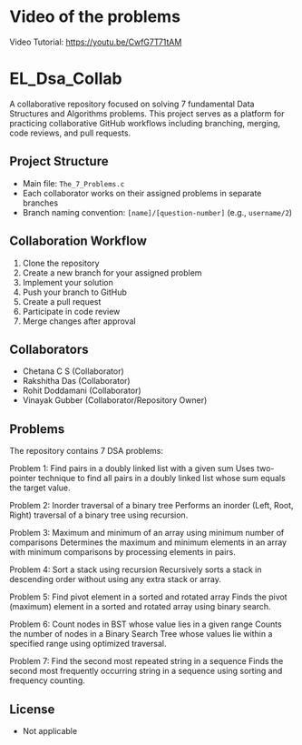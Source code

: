# Video of the problems

Video Tutorial: https://youtu.be/CwfG7T71tAM

# EL_Dsa_Collab

A collaborative repository focused on solving 7 fundamental Data Structures and Algorithms problems. This project serves as a platform for practicing collaborative GitHub workflows including branching, merging, code reviews, and pull requests.

## Project Structure

- Main file: `The_7_Problems.c`
- Each collaborator works on their assigned problems in separate branches
- Branch naming convention: `[name]/[question-number]` (e.g., `username/2`)

## Collaboration Workflow

1. Clone the repository
2. Create a new branch for your assigned problem
3. Implement your solution
4. Push your branch to GitHub
5. Create a pull request
6. Participate in code review
7. Merge changes after approval

## Collaborators

- Chetana C S (Collaborator)
- Rakshitha Das (Collaborator)
- Rohit Doddamani (Collaborator)
- Vinayak Gubber (Collaborator/Repository Owner)

## Problems

The repository contains 7 DSA problems:

Problem 1: Find pairs in a doubly linked list with a given sum
Uses two-pointer technique to find all pairs in a doubly linked list whose sum equals the target value.

Problem 2: Inorder traversal of a binary tree
Performs an inorder (Left, Root, Right) traversal of a binary tree using recursion.

Problem 3: Maximum and minimum of an array using minimum number of comparisons
Determines the maximum and minimum elements in an array with minimum comparisons by processing elements in pairs.

Problem 4: Sort a stack using recursion
Recursively sorts a stack in descending order without using any extra stack or array.

Problem 5: Find pivot element in a sorted and rotated array
Finds the pivot (maximum) element in a sorted and rotated array using binary search.

Problem 6: Count nodes in BST whose value lies in a given range
Counts the number of nodes in a Binary Search Tree whose values lie within a specified range using optimized traversal.

Problem 7: Find the second most repeated string in a sequence
Finds the second most frequently occurring string in a sequence using sorting and frequency counting.

## License

- Not applicable
